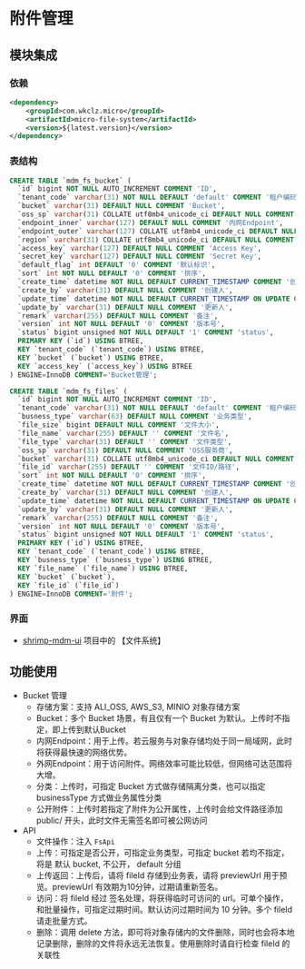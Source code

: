 # 附件管理

## 模块集成

### 依赖
```xml
<dependency>
    <groupId>com.wkclz.micro</groupId>
    <artifactId>micro-file-system</artifactId>
    <version>${latest.version}</version>
</dependency>
```

### 表结构

```sql
CREATE TABLE `mdm_fs_bucket` (
  `id` bigint NOT NULL AUTO_INCREMENT COMMENT 'ID',
  `tenant_code` varchar(31) NOT NULL DEFAULT 'default' COMMENT '租户编码',
  `bucket` varchar(31) DEFAULT NULL COMMENT 'Bucket',
  `oss_sp` varchar(31) COLLATE utf8mb4_unicode_ci DEFAULT NULL COMMENT 'OSS服务商',
  `endpoint_inner` varchar(127) DEFAULT NULL COMMENT '内网Endpoint',
  `endpoint_outer` varchar(127) COLLATE utf8mb4_unicode_ci DEFAULT NULL COMMENT '外网Endpoint',
  `region` varchar(31) COLLATE utf8mb4_unicode_ci DEFAULT NULL COMMENT '区域',
  `access_key` varchar(127) DEFAULT NULL COMMENT 'Access Key',
  `secret_key` varchar(127) DEFAULT NULL COMMENT 'Secret Key',
  `default_flag` int DEFAULT '0' COMMENT '默认标识',
  `sort` int NOT NULL DEFAULT '0' COMMENT '排序',
  `create_time` datetime NOT NULL DEFAULT CURRENT_TIMESTAMP COMMENT '创建时间',
  `create_by` varchar(31) DEFAULT NULL COMMENT '创建人',
  `update_time` datetime NOT NULL DEFAULT CURRENT_TIMESTAMP ON UPDATE CURRENT_TIMESTAMP COMMENT '更新时间',
  `update_by` varchar(31) DEFAULT NULL COMMENT '更新人',
  `remark` varchar(255) DEFAULT NULL COMMENT '备注',
  `version` int NOT NULL DEFAULT '0' COMMENT '版本号',
  `status` bigint unsigned NOT NULL DEFAULT '1' COMMENT 'status',
  PRIMARY KEY (`id`) USING BTREE,
  KEY `tenant_code` (`tenant_code`) USING BTREE,
  KEY `bucket` (`bucket`) USING BTREE,
  KEY `access_key` (`access_key`) USING BTREE
) ENGINE=InnoDB COMMENT='Bucket管理';

CREATE TABLE `mdm_fs_files` (
  `id` bigint NOT NULL AUTO_INCREMENT COMMENT 'ID',
  `tenant_code` varchar(31) NOT NULL DEFAULT 'default' COMMENT '租户编码',
  `busness_type` varchar(63) DEFAULT NULL COMMENT '业务类型',
  `file_size` bigint DEFAULT NULL COMMENT '文件大小',
  `file_name` varchar(255) DEFAULT '' COMMENT '文件名',
  `file_type` varchar(31) DEFAULT '' COMMENT '文件类型',
  `oss_sp` varchar(31) DEFAULT NULL COMMENT 'OSS服务商',
  `bucket` varchar(31) COLLATE utf8mb4_unicode_ci DEFAULT NULL COMMENT 'Bucket',
  `file_id` varchar(255) DEFAULT '' COMMENT '文件ID/路径',
  `sort` int NOT NULL DEFAULT '0' COMMENT '排序',
  `create_time` datetime NOT NULL DEFAULT CURRENT_TIMESTAMP COMMENT '创建时间',
  `create_by` varchar(31) DEFAULT NULL COMMENT '创建人',
  `update_time` datetime NOT NULL DEFAULT CURRENT_TIMESTAMP ON UPDATE CURRENT_TIMESTAMP COMMENT '更新时间',
  `update_by` varchar(31) DEFAULT NULL COMMENT '更新人',
  `remark` varchar(255) DEFAULT NULL COMMENT '备注',
  `version` int NOT NULL DEFAULT '0' COMMENT '版本号',
  `status` bigint unsigned NOT NULL DEFAULT '1' COMMENT 'status',
  PRIMARY KEY (`id`) USING BTREE,
  KEY `tenant_code` (`tenant_code`) USING BTREE,
  KEY `busness_type` (`busness_type`) USING BTREE,
  KEY `file_name` (`file_name`) USING BTREE,
  KEY `bucket` (`bucket`),
  KEY `file_id` (`file_id`)
) ENGINE=InnoDB COMMENT='附件';
```

### 界面

- [shrimp-mdm-ui](https://github.com/shrimp-cloud/shrimp-mdm-ui) 项目中的 【文件系统】



## 功能使用

- Bucket 管理
  - 存储方案：支持 ALI_OSS, AWS_S3, MINIO 对象存储方案
  - Bucket：多个 Bucket 场景，有且仅有一个 Bucket 为默认。上传时不指定，即上传到默认Bucket
  - 内网Endpoint：用于上传。若云服务与对象存储均处于同一局域网，此时将获得最快速的网络优势。
  - 外网Endpoint：用于访问附件。网络效率可能比较低，但网络可达范围将大增。
  - 分类：上传时，可指定 Bucket 方式做存储隔离分类，也可以指定 businessType 方式做业务属性分类
  - 公开附件：上传时若指定了附件为公开属性，上传时会给文件路径添加  public/ 开头，此时文件无需签名即可被公网访问
- API
  - 文件操作：注入 `FsApi`
  - 上传：可指定是否公开，可指定业务类型，可指定 bucket 若均不指定，将是 默认 bucket, 不公开， default 分组
  - 上传返回：上传后，请将 fileId 存储到业务表，请将 previewUrl 用于预览。previewUrl 有效期为10分钟，过期请重新签名。
  - 访问：将 fileId 经过 签名处理，将获得临时可访问的 url。可单个操作，和批量操作，可指定过期时间。默认访问过期时间为 10 分钟。多个 fileId 请走批量方式。
  - 删除：调用 delete 方法，即可将对象存储内的文件删除，同时也会将本地记录删除，删除的文件将永远无法恢复。使用删除时请自行检查 fileId 的关联性

